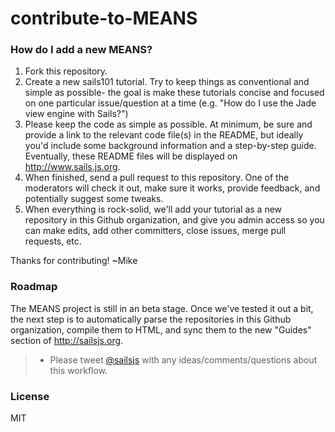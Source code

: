 contribute-to-MEANS
======================

### How do I add a new MEANS?

1. Fork this repository.
2. Create a new sails101 tutorial. Try to keep things as conventional and simple as possible- the goal is make these tutorials concise and focused on one particular issue/question at a time (e.g. "How do I use the Jade view engine with Sails?")
3. Please keep the code as simple as possible.  At minimum, be sure and provide a link to the relevant code file(s) in the README, but ideally you'd include some background information and a step-by-step guide.  Eventually, these README files will be displayed on http://www.sails.js.org.
4. When finished, send a pull request to this repository.  One of the moderators will check it out, make sure it works, provide feedback, and potentially suggest some tweaks.
5. When everything is rock-solid, we'll add your tutorial as a new repository in this Github organization, and give you admin access so you can make edits, add other committers, close issues, merge pull requests, etc.

Thanks for contributing!
~Mike


### Roadmap

The MEANS project is still in an beta stage.  Once we've tested it out a bit, the next step is to automatically parse the repositories in this Github organization, compile them to HTML, and sync them to the new "Guides" section of http://sailsjs.org.

> + Please tweet [@sailsjs](https://twitter.com/sailsjs) with any ideas/comments/questions about this workflow.


### License

MIT